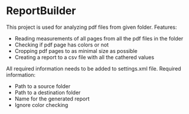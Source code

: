 # ReportBuilder
This project is used for analyzing pdf files from given folder. 
Features:
- Reading measurements of all pages from all the pdf files in the folder
- Checking if pdf page has colors or not
- Cropping pdf pages to as minimal size as possible
- Creating a report to a csv file with all the cathered values

All required information needs to be added to settings.xml file.
Required information:
- Path to a source folder
- Path to a destination folder
- Name for the generated report
- Ignore color checking

